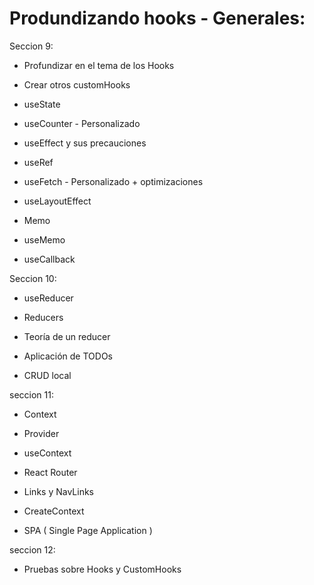 # Produndizando hooks - Generales:
Seccion 9:
- Profundizar en el tema de los Hooks

- Crear otros customHooks

- useState

- useCounter - Personalizado

- useEffect y sus precauciones

- useRef

- useFetch - Personalizado + optimizaciones

- useLayoutEffect

- Memo

- useMemo

- useCallback

Seccion 10:
- useReducer

- Reducers

- Teoría de un reducer

- Aplicación de TODOs

- CRUD local

seccion 11:
- Context

- Provider

- useContext

- React Router

- Links y NavLinks

- CreateContext

- SPA ( Single Page Application )

seccion 12:
- Pruebas sobre Hooks y CustomHooks
